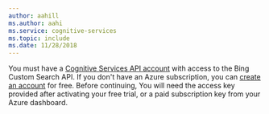 ```yaml
--- 
author: aahill
ms.author: aahi
ms.service: cognitive-services
ms.topic: include
ms.date: 11/28/2018
--- 
```


You must have a [Cognitive Services API account](../articles/cognitive-services/Bing-Custom-Search/cognitive-services-apis-create-account.md) with access to the Bing Custom Search API. If you don't have an Azure subscription, you can [create an account](https://azure.microsoft.com/try/cognitive-services/?api=bing-custom-search) for free. Before continuing, You will need the access key provided after activating your free trial, or a paid subscription key from your Azure dashboard.
